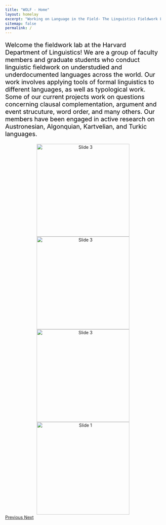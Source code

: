 ```yaml
---
title: "WOLF - Home"
layout: homelay
excerpt: "Working on Language in the Field- The Linguistics Fieldwork Lab"
sitemap: false
permalink: /
---
```


<p style="font-family; Times New Roman ;font-size: 20px; color: black;">
Welcome the fieldwork lab at the Harvard Department of Linguistics!
We are a group of faculty members and graduate students who conduct linguistic fieldwork on understudied and underdocumented languages across the world. Our work involves applying tools of formal linguistics to different languages, as well as typological work. Some of our current projects work on questions concerning clausal complementation, argument and event strucuture, word order, and many others. Our members have been engaged in active research on Austronesian, Algonquian, Kartvelian, and Turkic languages.
</p>


<div markdown="0" id="carousel" class="carousel slide" data-ride="carousel" data-interval="4000" data-pause="hover" >
    <!-- Menu -->
<!--     <ol class="carousel-indicators">
        <li data-target="#carousel" data-slide-to="0" class="active" style="height: 50px"></li>
        <li data-target="#carousel" data-slide-to="1" style="height: 50px"></li>
        <li data-target="#carousel" data-slide-to="2" style="height: 50px"></li>
        <p>test test test</p>
    </ol> -->

<div class="carousel-inner" markdown="0"  style ="text-align: center;" >
    <div class="item active" style ="text-align: center;" >
        <img src="{{ site.url }}{{ site.baseurl }}/images/slider7001400/wolflab.jpeg" alt="Slide 3" style="height: 300px !important" />
    </div>
    <div class="item" style ="text-align: center;" >
        <img src="{{ site.url }}{{ site.baseurl }}/images/slider7001400/word-cloud-languages.png" alt="Slide 3" style="height: 300px !important" />
    </div>
    <div class="item">
        <img src="{{ site.url }}{{ site.baseurl }}/images/slider7001400/tbilisi1.jpg" alt="Slide 3" style="height: 300px !important" />
    </div>
     <div class="item">
        <img src="{{ site.url }}{{ site.baseurl }}/images/slider7001400/harvardfieldwork.jpg" alt="Slide 1" style="height: 300px !important" />
    </div>
    </div>
  <a class="left carousel-control" href="#carousel" role="button" data-slide="prev">
    <span class="glyphicon glyphicon-chevron-left" aria-hidden="true"></span>
    <span class="sr-only">Previous</span>
  </a>
  <a class="right carousel-control" href="#carousel" role="button" data-slide="next">
    <span class="glyphicon glyphicon-chevron-right" aria-hidden="true"></span>
    <span class="sr-only">Next</span>
  </a>
</div> 





<!-- 
<div class="carousel-inner" markdown="0">
    <div class="item active">
        <img src="{{ site.url }}{{ site.baseurl }}/images/slider7001400/wolflab.jpeg" alt="Slide 3" style="width:650px;height: 500px !important" />
    </div>
    <div class="item">
        <img src="{{ site.url }}{{ site.baseurl }}/images/slider7001400/word-cloud-languages.png" alt="Slide 3" style="height: 300px !important" />
    </div>
</div>
  <a class="left carousel-control" href="#carousel" role="button" data-slide="prev">
    <span class="glyphicon glyphicon-chevron-left" aria-hidden="true"></span>
    <span class="sr-only">Previous</span>
  </a>
  <a class="right carousel-control" href="#carousel" role="button" data-slide="next">
    <span class="glyphicon glyphicon-chevron-right" aria-hidden="true"></span>
    <span class="sr-only">Next</span>
  </a>
</div> 

 <!--   
    <div class="item">
        <img src="{{ site.url }}{{ site.baseurl }}/images/slider7001400/starfish.png_resized.jpg" alt="Slide 3" style="height: 300px !important" />
    </div>
    <div class="item">
        <img src="{{ site.url }}{{ site.baseurl }}/images/slider7001400/IEDzoo.png_resized.jpg" alt="Slide 1" style="height: 300px !important" />
    </div>
    <div class="item">
        <img src="{{ site.url }}{{ site.baseurl }}/images/slider7001400/cdac_pig.png" alt="Slide 3" style="height: 300px !important" />
    </div>
    <div class="item">
        <img src="{{ site.url }}{{ site.baseurl }}/images/slider7001400/UMAPwithSamples_resized.jpg" alt="Slide 3" style="height: 300px !important" />
    </div>
    <div class="item">
        <img src="{{ site.url }}{{ site.baseurl }}/images/slider7001400/IEDfeatures.png_resized.jpg" alt="Slide 3" style="height: 300px !important" />
    </div>
    <div class="item">
        <img src="{{ site.url }}{{ site.baseurl }}/images/slider7001400/CPDspreading.png_resized.jpg" alt="Slide 3" style="height: 300px !important" />
    </div>
    <div class="item">
        <img src="{{ site.url }}{{ site.baseurl }}/images/slider7001400/PACMAPwithSSD_model_180K.png_resized.jpg" alt="Slide 3" style="height: 300px !important" />
    </div>
    <div class="item">
        <img src="{{ site.url }}{{ site.baseurl }}/images/slider7001400/UMAPwithSSD_model_180K_resized.jpg" alt="Slide 3" style="height: 300px !important" />
    </div>
    <div class="item">
        <img src="{{ site.url }}{{ site.baseurl }}/images/slider7001400/bdsp_bdc_spectrogram_image.png" alt="Slide 3" style="height: 300px !important" />
    </div>
    <div class="item">
        <img src="{{ site.url }}{{ site.baseurl }}/images/slider7001400/PACMAPwithSSD_spikeBurden_180K.png_resized.jpg" alt="Slide 3" style="height: 300px !important" />
    </div>
    <div class="item">
        <img src="{{ site.url }}{{ site.baseurl }}/images/slider7001400/IEDwithVotes.png_resized.jpg" alt="Slide 3" style="height: 300px !important" />
    </div>
    <div class="item">
        <img src="{{ site.url }}{{ site.baseurl }}/images/slider7001400/IIICqualitative.png_resized.jpg" alt="Slide 3" style="height: 300px !important" />
    </div>
    <div class="item">
        <img src="{{ site.url }}{{ site.baseurl }}/images/slider7001400/UMAPwithSSD_spikeBurden_180K_resized.jpg" alt="Slide 3" style="height: 300px !important" />
    </div>
    <div class="item">
        <img src="{{ site.url }}{{ site.baseurl }}/images/slider7001400/UMAPspreading.png_resized.jpg" alt="Slide 3" style="height: 300px !important" />
    </div>
    <div class="item">
        <img src="{{ site.url }}{{ site.baseurl }}/images/slider7001400/ProtoEEG_layout_newscreenshot.jpg" alt="Slide 3" style="height: 300px !important" />
    </div>
</div>
  <a class="left carousel-control" href="#carousel" role="button" data-slide="prev">
    <span class="glyphicon glyphicon-chevron-left" aria-hidden="true"></span>
    <span class="sr-only">Previous</span>
  </a>
  <a class="right carousel-control" href="#carousel" role="button" data-slide="next">
    <span class="glyphicon glyphicon-chevron-right" aria-hidden="true"></span>
    <span class="sr-only">Next</span>
  </a>
</div>       End code for image carousel -->




<!-- Begin code for image carousel 

 Code for solo picture
 
<div style ="text-align: center;">
<img src="{{ site.url }}{{ site.baseurl }}/images/slider7001400/wolflab.jpeg" alt="lab photo" style="width:650px;height: 500px !important" />
</div>

-----------

<div markdown="0" id="carousel" class="carousel slide" data-ride="carousel" data-interval="4000" data-pause="hover" >
    <!-- Menu -->
<!--     <ol class="carousel-indicators">
        <li data-target="#carousel" data-slide-to="0" class="active" style="height: 50px"></li>
        <li data-target="#carousel" data-slide-to="1" style="height: 50px"></li>
        <li data-target="#carousel" data-slide-to="2" style="height: 50px"></li>
        <p>test test test</p>
    </ol> -->

<!-- 
<div class="carousel-inner" markdown="0">
    <div class="item active">
        <img src="{{ site.url }}{{ site.baseurl }}/images/slider7001400/wolflab.jpeg" alt="Slide 3" style="width:650px;height: 500px !important" />
    </div>
    <div class="item">
        <img src="{{ site.url }}{{ site.baseurl }}/images/slider7001400/wordcloud.png" alt="Slide 3" style="height: 300px !important" />
    </div>
    <div class="item">
        <img src="{{ site.url }}{{ site.baseurl }}/images/slider7001400/starfish.png_resized.jpg" alt="Slide 3" style="height: 300px !important" />
    </div>
    <div class="item">
        <img src="{{ site.url }}{{ site.baseurl }}/images/slider7001400/IEDzoo.png_resized.jpg" alt="Slide 1" style="height: 300px !important" />
    </div>
    <div class="item">
        <img src="{{ site.url }}{{ site.baseurl }}/images/slider7001400/cdac_pig.png" alt="Slide 3" style="height: 300px !important" />
    </div>
    <div class="item">
        <img src="{{ site.url }}{{ site.baseurl }}/images/slider7001400/UMAPwithSamples_resized.jpg" alt="Slide 3" style="height: 300px !important" />
    </div>
    <div class="item">
        <img src="{{ site.url }}{{ site.baseurl }}/images/slider7001400/IEDfeatures.png_resized.jpg" alt="Slide 3" style="height: 300px !important" />
    </div>
    <div class="item">
        <img src="{{ site.url }}{{ site.baseurl }}/images/slider7001400/CPDspreading.png_resized.jpg" alt="Slide 3" style="height: 300px !important" />
    </div>
    <div class="item">
        <img src="{{ site.url }}{{ site.baseurl }}/images/slider7001400/PACMAPwithSSD_model_180K.png_resized.jpg" alt="Slide 3" style="height: 300px !important" />
    </div>
    <div class="item">
        <img src="{{ site.url }}{{ site.baseurl }}/images/slider7001400/UMAPwithSSD_model_180K_resized.jpg" alt="Slide 3" style="height: 300px !important" />
    </div>
    <div class="item">
        <img src="{{ site.url }}{{ site.baseurl }}/images/slider7001400/bdsp_bdc_spectrogram_image.png" alt="Slide 3" style="height: 300px !important" />
    </div>
    <div class="item">
        <img src="{{ site.url }}{{ site.baseurl }}/images/slider7001400/PACMAPwithSSD_spikeBurden_180K.png_resized.jpg" alt="Slide 3" style="height: 300px !important" />
    </div>
    <div class="item">
        <img src="{{ site.url }}{{ site.baseurl }}/images/slider7001400/IEDwithVotes.png_resized.jpg" alt="Slide 3" style="height: 300px !important" />
    </div>
    <div class="item">
        <img src="{{ site.url }}{{ site.baseurl }}/images/slider7001400/IIICqualitative.png_resized.jpg" alt="Slide 3" style="height: 300px !important" />
    </div>
    <div class="item">
        <img src="{{ site.url }}{{ site.baseurl }}/images/slider7001400/UMAPwithSSD_spikeBurden_180K_resized.jpg" alt="Slide 3" style="height: 300px !important" />
    </div>
    <div class="item">
        <img src="{{ site.url }}{{ site.baseurl }}/images/slider7001400/UMAPspreading.png_resized.jpg" alt="Slide 3" style="height: 300px !important" />
    </div>
    <div class="item">
        <img src="{{ site.url }}{{ site.baseurl }}/images/slider7001400/ProtoEEG_layout_newscreenshot.jpg" alt="Slide 3" style="height: 300px !important" />
    </div>
</div>
  <a class="left carousel-control" href="#carousel" role="button" data-slide="prev">
    <span class="glyphicon glyphicon-chevron-left" aria-hidden="true"></span>
    <span class="sr-only">Previous</span>
  </a>
  <a class="right carousel-control" href="#carousel" role="button" data-slide="next">
    <span class="glyphicon glyphicon-chevron-right" aria-hidden="true"></span>
    <span class="sr-only">Next</span>
  </a>
</div>       End code for image carousel -->


<!-- We develop mathematical models to clarify risk-benefit tradeoffs in medical decision-making, predict neurologic outcomes in critical care settings; and automate tasks in medicine previously performed only by clinical experts.
Our research emphasizes working with real clinical data from large and heterogenous patient cohorts to ensure that our models perform well in the real world. We and our collaborators are creating a Brain Data Science Platform (BDSP), a massive cloud-based repository of clinical neurology data and code for conducting research. We welcome new collaborators who wish to use our data and tools, and who wish to contribute data and tools to grow the BDSP.
Funding for the lab has been provided by the National Institutes of Health, National Science Foundation, American Academy of Neurology, American Academy of Sleep Medicine, the Glenn Foundation for Medical Research, and the McCance Center for Brain Health. -->


<!--<figure class="fourth">
  <img src="{{ site.url }}{{ site.baseurl }}/images/logopic/website_logos.jpg" style="height: 50px">
</figure> -->
